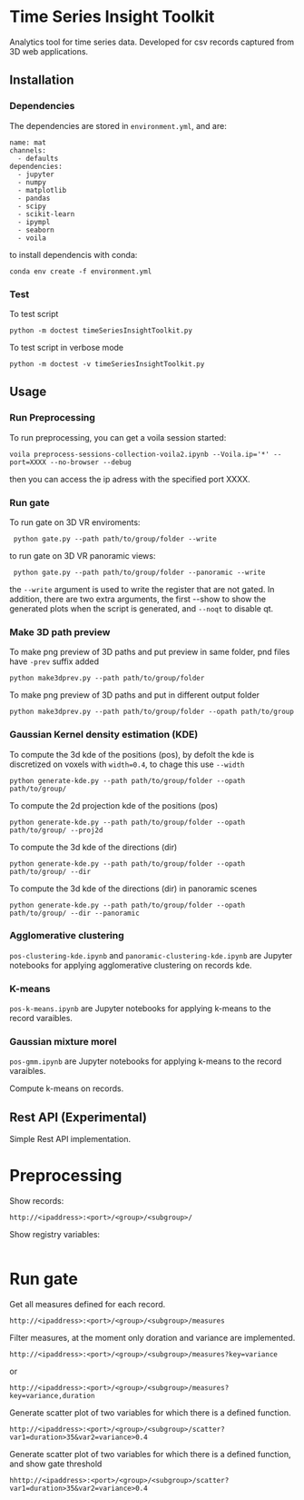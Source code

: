 # Time Series Insight Toolkit

Analytics tool for time series data. Developed for csv records captured from 3D web applications.

## Installation

### Dependencies

The dependencies are stored in `environment.yml`, and are:
```
name: mat
channels:
  - defaults
dependencies:
  - jupyter
  - numpy
  - matplotlib
  - pandas
  - scipy
  - scikit-learn
  - ipympl
  - seaborn
  - voila
```

to install dependencis with conda:
```
conda env create -f environment.yml
```

### Test

To test script

```
python -m doctest timeSeriesInsightToolkit.py
```

To test script in verbose mode
```
python -m doctest -v timeSeriesInsightToolkit.py
```

## Usage

### Run Preprocessing

To run preprocessing, you can get a voila session started:
```
voila preprocess-sessions-collection-voila2.ipynb --Voila.ip='*' --port=XXXX --no-browser --debug
```
then you can access the ip adress with the specified port XXXX.

### Run gate

To run gate on 3D VR enviroments:
```
 python gate.py --path path/to/group/folder --write
```
to run gate on 3D VR panoramic views:
```
 python gate.py --path path/to/group/folder --panoramic --write
```
the `--write` argument is used to write the register that are not gated.
In addition, there are two extra arguments, the first --show to show the generated plots when the script is generated, and `--noqt` to disable qt.

### Make 3D path preview

To make png preview of 3D paths and put preview in same folder, pnd files have `-prev` suffix added
```
python make3dprev.py --path path/to/group/folder
```
To make png preview of 3D paths and put in different output folder
```
python make3dprev.py --path path/to/group/folder --opath path/to/group
```

### Gaussian Kernel density estimation (KDE)

To compute the 3d kde of the positions (pos), by defolt the kde is discretized on voxels with `width=0.4`, to chage this use `--width`
```
python generate-kde.py --path path/to/group/folder --opath path/to/group/
```
To compute the 2d projection kde of the positions (pos)
```
python generate-kde.py --path path/to/group/folder --opath path/to/group/ --proj2d
```
To compute the 3d kde of the directions (dir)
```
python generate-kde.py --path path/to/group/folder --opath path/to/group/ --dir
```
To compute the 3d kde of the directions (dir) in panoramic scenes
```
python generate-kde.py --path path/to/group/folder --opath path/to/group/ --dir --panoramic
```

### Agglomerative clustering

`pos-clustering-kde.ipynb` and `panoramic-clustering-kde.ipynb` are Jupyter notebooks for applying agglomerative clustering on records kde.

### K-means

`pos-k-means.ipynb` are Jupyter notebooks for applying k-means to the record varaibles.


### Gaussian mixture morel

`pos-gmm.ipynb` are Jupyter notebooks for applying k-means to the record varaibles.


Compute k-means on records. 


## Rest API (Experimental)

Simple Rest API implementation.

# Preprocessing

Show records:
```
http://<ipaddress>:<port>/<group>/<subgroup>/
```

Show registry variables:
```

```


# Run gate

Get all measures defined for each record.
```
http://<ipaddress>:<port>/<group>/<subgroup>/measures
```
Filter measures, at the moment only doration and variance are implemented.
```
http://<ipaddress>:<port>/<group>/<subgroup>/measures?key=variance
```
or
```
http://<ipaddress>:<port>/<group>/<subgroup>/measures?key=variance,duration
```


Generate scatter plot of two variables for which there is a defined function.
```
http://<ipaddress>:<port>/<group>/<subgroup>/scatter?var1=duration>35&var2=variance>0.4
```
Generate scatter plot of two variables for which there is a defined function, and show gate threshold
```
hhttp://<ipaddress>:<port>/<group>/<subgroup>/scatter?var1=duration>35&var2=variance>0.4
```

